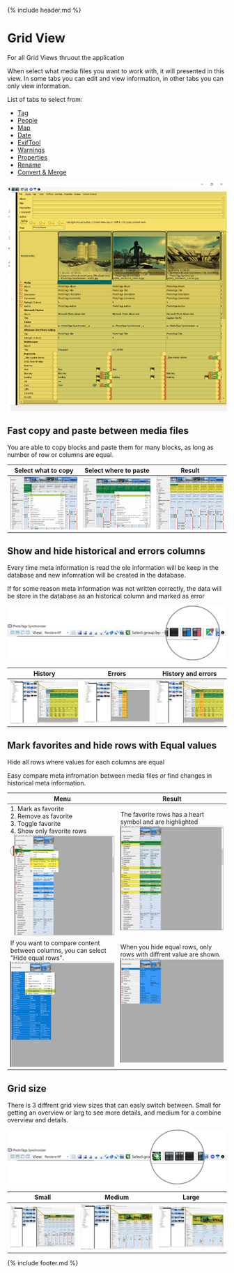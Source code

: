 {% include header.md %}

# Grid View

For all Grid Views thruout the application

When select what media files you want to work with, it will presented in this view. In some tabs you can edit and view information, in other tabs you can only view information.

List of tabs to select from:
- [Tag](..\keywords)
- [People](..\people)
- [Map](..\map)
- [Date](..\date)
- [ExifTool](..\exiftool)
- [Warnings](..\warnings)
- [Properties](..\properties)
- [Rename](..\renametool)
- [Convert & Merge](..\convert-and-merge)

![GridView](../userinterface/userinterface-layout-girdview.png)

## Fast copy and paste between media files
You are able to copy blocks and paste them for many blocks, as long as number of row or columns are equal.

Select what to copy | Select where to paste | Result
--|--|--
![Copy](userinterface-copy.png) | ![Paste](userinterface-paste.png) | ![Result](userinterface-copy_and_pasted.png)

## Show and hide historical and errors columns
Every time meta information is read the ole information will be keep in the database and new infomration will be created in the database.

If for some reason meta information was not written correctly, the data will be store in the database as an historical column and marked as error

![Thumbnail Size ToolStrip](userinterface-grid_columns-show-and_hide-toolbar.png)

History | Errors | History and errors
--|--|--
![History](userinterface-grid_columns-show_history.png) | ![Errors](userinterface-grid_columns-show_errors.png) | ![History and errors](userinterface-grid_columns-show_history_and_errors.png)


## Mark favorites and hide rows with Equal values
Hide all rows where values for each columns are equal

Easy compare meta infromation between media files or find changes in historical meta information.

Menu | Result
--|--
1. Mark as favorite <br> 2. Remove as favorite <br> 3. Toggle favorite <br> 4. Show only favorite rows <br> ![Context menu](userinterface-favorite-contextmenu.png) | The favorite rows has a heart symbol and are highlighted <br> ![Favorite highlight](userinterface-favorite-highlight.png)
If you want to compare content between columns, you can select "Hide equal rows". ![Context menu](userinterface-equal-rows-contextmenu.png) | When you hide equal rows, only rows with diffrent value are shown. ![](userinterface-equal-rows-contextmenu-result.png)

## Grid size

There is 3 diffrent grid view sizes that can easly switch between. Small for getting an overview or larg to see more details, and medium for a combine overview and details.

![Grid View sizes](userinterface-gridsize_toolbar.png)

Small | Medium | Large
--|--|--
![Small](userinterface-gridsize_small.png) | ![Medium](userinterface-gridsize_medium.png) | ![Large](userinterface-gridsize_large.png)

{% include footer.md %}
